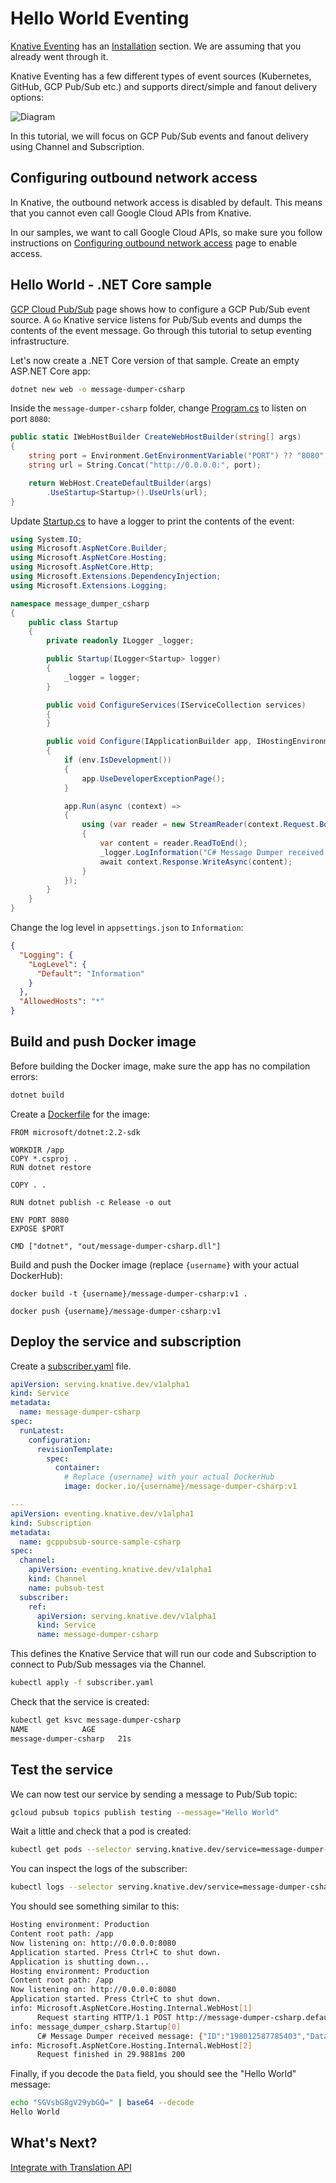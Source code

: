 # Hello World Eventing

[Knative Eventing](https://github.com/knative/docs/tree/master/eventing) has an [Installation](https://github.com/knative/docs/tree/master/eventing#installation) section. We are assuming that you already went through it.

Knative Eventing has a few different types of event sources (Kubernetes, GitHub, GCP Pub/Sub etc.) and supports direct/simple and fanout delivery options:

![Diagram](https://github.com/knative/docs/blob/master/eventing/control-plane.png?raw=true)

In this tutorial, we will focus on GCP Pub/Sub events and fanout delivery using Channel and Subscription. 

## Configuring outbound network access

In Knative, the outbound network access is disabled by default. This means that you cannot even call Google Cloud APIs from Knative. 

In our samples, we want to call Google Cloud APIs, so make sure you follow instructions on [Configuring outbound network access](https://github.com/knative/docs/blob/master/serving/outbound-network-access.md) page to enable access. 

## Hello World - .NET Core sample

[GCP Cloud Pub/Sub](https://github.com/knative/docs/tree/master/eventing/samples/gcp-pubsub-source) page shows how to configure a GCP Pub/Sub event source. A `Go` Knative service listens for Pub/Sub events and dumps the contents of the event message. Go through this tutorial to setup eventing infrastructure. 

Let's now create a .NET Core version of that sample. Create an empty ASP.NET Core app:

```bash
dotnet new web -o message-dumper-csharp
```
Inside the `message-dumper-csharp` folder, change [Program.cs](../eventing/message-dumper-csharp/Program.cs) to listen on port `8080`:

```csharp
public static IWebHostBuilder CreateWebHostBuilder(string[] args)
{
    string port = Environment.GetEnvironmentVariable("PORT") ?? "8080";
    string url = String.Concat("http://0.0.0.0:", port);

    return WebHost.CreateDefaultBuilder(args)
        .UseStartup<Startup>().UseUrls(url);
}
```
Update [Startup.cs](../eventing/message-dumper-csharp/Startup.up) to have a logger to print the contents of the event:

```csharp
using System.IO;
using Microsoft.AspNetCore.Builder;
using Microsoft.AspNetCore.Hosting;
using Microsoft.AspNetCore.Http;
using Microsoft.Extensions.DependencyInjection;
using Microsoft.Extensions.Logging;

namespace message_dumper_csharp
{
    public class Startup
    {
        private readonly ILogger _logger;

        public Startup(ILogger<Startup> logger)
        {
            _logger = logger;
        }

        public void ConfigureServices(IServiceCollection services)
        {
        }

        public void Configure(IApplicationBuilder app, IHostingEnvironment env)
        {
            if (env.IsDevelopment())
            {
                app.UseDeveloperExceptionPage();
            }

            app.Run(async (context) =>
            {
                using (var reader = new StreamReader(context.Request.Body))
                {
                    var content = reader.ReadToEnd();
                    _logger.LogInformation("C# Message Dumper received message: " + content);
                    await context.Response.WriteAsync(content);
                }
            });
        }
    }
}
```
Change the log level in `appsettings.json` to `Information`:

```json
{
  "Logging": {
    "LogLevel": {
      "Default": "Information"
    }
  },
  "AllowedHosts": "*"
}
```

## Build and push Docker image

Before building the Docker image, make sure the app has no compilation errors:

```bash
dotnet build
```

Create a [Dockerfile](../eventing/message-dumper-csharp/Dockerfile) for the image:

```
FROM microsoft/dotnet:2.2-sdk

WORKDIR /app
COPY *.csproj .
RUN dotnet restore

COPY . .

RUN dotnet publish -c Release -o out

ENV PORT 8080
EXPOSE $PORT

CMD ["dotnet", "out/message-dumper-csharp.dll"]
```

Build and push the Docker image (replace `{username}` with your actual DockerHub): 

```docker
docker build -t {username}/message-dumper-csharp:v1 .

docker push {username}/message-dumper-csharp:v1
```

## Deploy the service and subscription

Create a [subscriber.yaml](../eventing/message-dumper-csharp/subscriber.yaml) file.

```yaml
apiVersion: serving.knative.dev/v1alpha1
kind: Service
metadata:
  name: message-dumper-csharp
spec:
  runLatest:
    configuration:
      revisionTemplate:
        spec:
          container:
            # Replace {username} with your actual DockerHub
            image: docker.io/{username}/message-dumper-csharp:v1

---
apiVersion: eventing.knative.dev/v1alpha1
kind: Subscription
metadata:
  name: gcppubsub-source-sample-csharp
spec:
  channel:
    apiVersion: eventing.knative.dev/v1alpha1
    kind: Channel
    name: pubsub-test
  subscriber:
    ref:
      apiVersion: serving.knative.dev/v1alpha1
      kind: Service
      name: message-dumper-csharp
```
This defines the Knative Service that will run our code and Subscription to connect to Pub/Sub messages via the Channel.

```bash
kubectl apply -f subscriber.yaml
```

Check that the service is created:

```bash
kubectl get ksvc message-dumper-csharp
NAME            AGE
message-dumper-csharp   21s  
```
## Test the service

We can now test our service by sending a message to Pub/Sub topic:

```bash
gcloud pubsub topics publish testing --message="Hello World"
```

Wait a little and check that a pod is created:

```bash
kubectl get pods --selector serving.knative.dev/service=message-dumper-csharp
```
You can inspect the logs of the subscriber:

```bash
kubectl logs --selector serving.knative.dev/service=message-dumper-csharp -c user-container
```
You should see something similar to this:

```bash
Hosting environment: Production
Content root path: /app
Now listening on: http://0.0.0.0:8080
Application started. Press Ctrl+C to shut down.
Application is shutting down...
Hosting environment: Production
Content root path: /app
Now listening on: http://0.0.0.0:8080
Application started. Press Ctrl+C to shut down.
info: Microsoft.AspNetCore.Hosting.Internal.WebHost[1]
      Request starting HTTP/1.1 POST http://message-dumper-csharp.default.svc.cluster.local/ application/json 108
info: message_dumper_csharp.Startup[0]
      C# Message Dumper received message: {"ID":"198012587785403","Data":"SGVsbG8gV29ybGQ=","Attributes":null,"PublishTime":"2019-01-21T15:25:58.25Z"}
info: Microsoft.AspNetCore.Hosting.Internal.WebHost[2]
      Request finished in 29.9881ms 200 
```
Finally, if you decode the `Data` field, you should see the "Hello World" message:

```bash
echo "SGVsbG8gV29ybGQ=" | base64 --decode
Hello World
```

## What's Next?
[Integrate with Translation API](07-translationeventing.md)